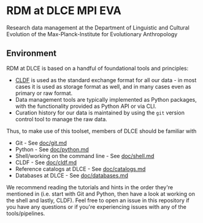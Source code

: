 # RDM at DLCE MPI EVA

Research data management at the Department of Linguistic and Cultural Evolution
of the Max-Planck-Institute for Evolutionary Anthropology

## Environment

RDM at DLCE is based on a handful of foundational tools and principles:
- [CLDF](https://cldf.clld.org) is used as the standard exchange format for all
  our data - in most cases it is used as storage format as well, and in many
  cases even as primary or raw format.
- Data management tools are typically implemented as Python packages, with the
  functionality provided as Python API or via CLI.
- Curation history for our data is maintained by using the `git` version control
  tool to manage the raw data.

Thus, to make use of this toolset, members of DLCE should be familiar with
- Git - See [doc/git.md](doc/git.md)
- Python - See [doc/python.md](doc/python.md)
- Shell/working on the command line - See [doc/shell.md](doc/shell.md)
- CLDF - See [doc/cldf.md](doc/cldf.md)
- Reference catalogs at DLCE - See [doc/catalogs.md](doc/catalogs.md)
- Databases at DLCE - See [doc/databases.md](doc/databases.md)

We recommend reading the tutorials and hints in the order they're mentioned in
(i.e. start with Git and Python, then have a look at working on the shell and
lastly, CLDF). Feel free to open an issue in this repository if you have any
questions or if you're experiencing issues with any of the tools/pipelines.

